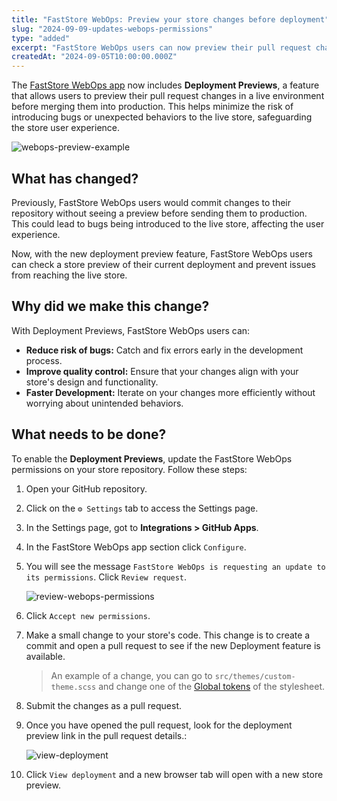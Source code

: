 ```yaml
---
title: "FastStore WebOps: Preview your store changes before deployment"
slug: "2024-09-09-updates-webops-permissions"
type: "added"
excerpt: "FastStore WebOps users can now preview their pull request changes in a live environment before merging into production, reducing the risk of bugs and improving store quality."
createdAt: "2024-09-05T10:00:00.000Z"
---
```


The [FastStore WebOps app](https://developers.vtex.com/docs/guides/faststore/1-onboarding-overview) now includes **Deployment Previews**, a feature that allows users to preview their pull request changes in a live environment before merging them into production. This helps minimize the risk of introducing bugs or unexpected behaviors to the live store, safeguarding the store user experience.

![webops-preview-example](https://vtexhelp.vtexassets.com/assets/docs/src/webops-preview___81240fb41a9ba63f108020f4193147e8.gif)

## What has changed?

Previously, FastStore WebOps users would commit changes to their repository without seeing a preview before sending them to production. This could lead to bugs being introduced to the live store, affecting the user experience.

Now, with the new deployment preview feature, FastStore WebOps users can check a store preview of their current deployment and prevent issues from reaching the live store.

## Why did we make this change?

With Deployment Previews, FastStore WebOps users can:

- **Reduce risk of bugs:** Catch and fix errors early in the development process.
- **Improve quality control:** Ensure that your changes align with your store's design and functionality.
- **Faster Development:** Iterate on your changes more efficiently without worrying about unintended behaviors.

## What needs to be done?

To enable the **Deployment Previews**, update the FastStore WebOps permissions on your store repository. Follow these steps:

1. Open your GitHub repository.
2. Click on the `⚙ Settings` tab to access the Settings page.
3. In the Settings page, got to **Integrations > GitHub Apps**.
4. In the FastStore WebOps app section click `Configure`.
5. You will see the message `FastStore WebOps is requesting an update to its permissions`. Click `Review request`.

   ![review-webops-permissions](https://vtexhelp.vtexassets.com/assets/docs/src/webops-review-permissions___2369dff18d193c85e02c640ac2a99c89.png)

6. Click `Accept new permissions`.
7. Make a small change to your store's code. This change is to create a commit and open a pull request to see if the new Deployment feature is available.

   > An example of a change, you can go to `src/themes/custom-theme.scss` and change one of the [Global tokens](https://developers.vtex.com/docs/guides/faststore/global-tokens-overview) of the stylesheet.

8. Submit the changes as a pull request.
9. Once you have opened the pull request, look for the deployment preview link in the pull request details.:

   ![view-deployment](https://vtexhelp.vtexassets.com/assets/docs/src/pr-preview___7a3e866da3e934077b5a1f595dc00d69.png)

10. Click `View deployment` and a new browser tab will open with a new store preview.
